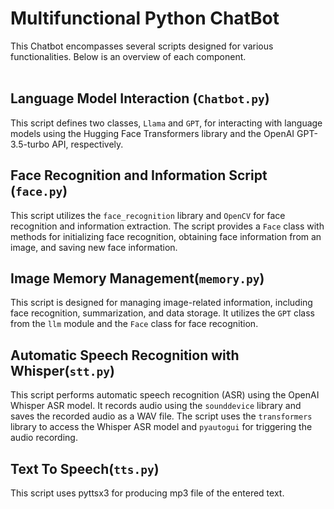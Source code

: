 # Multifunctional Python ChatBot

This Chatbot encompasses several scripts designed for various functionalities. Below is an overview of each component.
<br><br>
## Language Model Interaction (`Chatbot.py`)

This script defines two classes, `Llama` and `GPT`, for interacting with language models using the Hugging Face Transformers library and the OpenAI GPT-3.5-turbo API, respectively.
<br>
## Face Recognition and Information Script (`face.py`)

This script utilizes the `face_recognition` library and `OpenCV` for face recognition and information extraction. The script provides a `Face` class with methods for initializing face recognition, obtaining face information from an image, and saving new face information.
<br>
## Image Memory Management(`memory.py`)

This script is designed for managing image-related information, including face recognition, summarization, and data storage. It utilizes the `GPT` class from the `llm` module and the `Face` class for face recognition.
<br>
## Automatic Speech Recognition with Whisper(`stt.py`)

This script performs automatic speech recognition (ASR) using the OpenAI Whisper ASR model. It records audio using the `sounddevice` library and saves the recorded audio as a WAV file. The script uses the `transformers` library to access the Whisper ASR model and `pyautogui` for triggering the audio recording.
<br>
## Text To Speech(`tts.py`)

This script uses pyttsx3 for producing mp3 file of the entered text.
